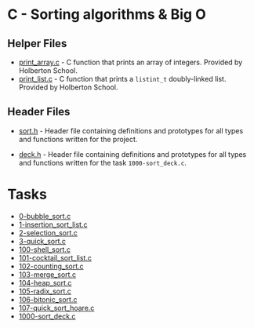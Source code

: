 # C - Sorting algorithms & Big O

## Helper Files

- [print_array.c](./print_array.c) - C function that prints an array of
integers. Provided by Holberton School.
- [print_list.c](./print_list.c) - C function that prints a `listint_t`
doubly-linked list. Provided by Holberton School.

## Header Files

- [sort.h](./sort.h) - Header file containing definitions and prototypes for
all types and functions written for the project.

- [deck.h](./deck.h) - Header file containing definitions and prototypes for all types and functions written for the task `1000-sort_deck.c`.

# Tasks

- [0-bubble_sort.c](./0-bubble_sort.c)
- [1-insertion_sort_list.c](./1-insertion_sort_list.c)
- [2-selection_sort.c](./2-selection_sort.c)
- [3-quick_sort.c](./3-quick_sort.c)
- [100-shell_sort.c](./100-shell_sort.c)
- [101-cocktail_sort_list.c](./101-cocktail_sort_list.c)
- [102-counting_sort.c](./102-counting_sort.c)
- [103-merge_sort.c](./103-merge_sort.c)
- [104-heap_sort.c](./104-heap_sort.c)
- [105-radix_sort.c](./105-radix_sort.c)
- [106-bitonic_sort.c](./106-bitonic_sort.c)
- [107-quick_sort_hoare.c](./107-quick_sort_hoare.c)
- [1000-sort_deck.c](./1000-sort_deck.c)
